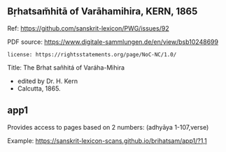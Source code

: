 
## Bṛhatsam̃hitā of Varāhamihira, KERN, 1865

Ref: https://github.com/sanskrit-lexicon/PWG/issues/92

PDF source:  https://www.digitale-sammlungen.de/en/view/bsb10248699

    license: https://rightsstatements.org/page/NoC-NC/1.0/


Title: The Brhat sañhitá of Varáha-Mihira
- edited by Dr. H. Kern
- Calcutta, 1865.

## app1
Provides access to pages based on 2 numbers: (adhyāya 1-107,verse)

Example: https://sanskrit-lexicon-scans.github.io/brihatsam/app1/?1,1

